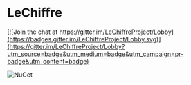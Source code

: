 # LeChiffre

[![Join the chat at https://gitter.im/LeChiffreProject/Lobby](https://badges.gitter.im/LeChiffreProject/Lobby.svg)](https://gitter.im/LeChiffreProject/Lobby?utm_source=badge&utm_medium=badge&utm_campaign=pr-badge&utm_content=badge)

![NuGet](https://img.shields.io/nuget/v/LeChiffre.Core.svg)
